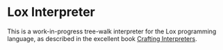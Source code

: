 # Lox Interpreter

This is a work-in-progress tree-walk interpreter for the Lox programming language, as described in the excellent book [Crafting Interpreters](https://craftinginterpreters.com/).

